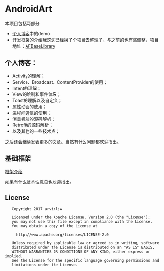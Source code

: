 # AndroidArt

本项目包括两部分

* [个人博客](https://arvinljw.github.io)中的demo
* 开发框架的介绍我这边已经换了个项目去整理了，与之前的也有些调整，项目地址：[AFBaseLibrary](https://github.com/arvinljw/AFBaseLibrary)

## 个人博客：

* Activity的理解；
* Service、Broadcast、ContentProvider的使用；
* Intent的理解；
* View的绘制和事件体系；
* Toast的理解以及自定义；
* 属性动画的使用；
* 进程间通信的使用；
* 消息机制的源码解析；
* Retrofit的源码解析；
* 以及其他的一些技术点；

之后还会继续发表更多的文章。当然有什么问题都欢迎指出。

## 基础框架

[框架介绍](https://github.com/arvinljw/AFBaseLibrary/blob/master/README.md)

如果有什么技术性意见也欢迎指出。

## License

```
   Copyright 2017 arvinljw

   Licensed under the Apache License, Version 2.0 (the "License");
   you may not use this file except in compliance with the License.
   You may obtain a copy of the License at

     http://www.apache.org/licenses/LICENSE-2.0

   Unless required by applicable law or agreed to in writing, software
   distributed under the License is distributed on an "AS IS" BASIS,
   WITHOUT WARRANTIES OR CONDITIONS OF ANY KIND, either express or implied.
   See the License for the specific language governing permissions and
   limitations under the License.
```